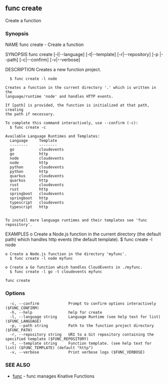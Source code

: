 ## func create

Create a function

### Synopsis


NAME
	func create - Create a function

SYNOPSIS
	func create [-l|--language] [-t|--template] [-r|--repository]
	            [-p |--path] [-c|--confirm]  [-v|--verbose]

DESCRIPTION
	Creates a new function project.

	  $ func create -l node

	Creates a function in the current directory '.' which is written in the
	language/runtime 'node' and handles HTTP events.

	If [path] is provided, the function is initialized at that path, creating
	the path if necessary.

	To complete this command interactively, use --confirm (-c):
	  $ func create -c

	Available Language Runtimes and Templates:
	  Language     Template
	  --------     --------
	  go           cloudevents
	  go           http
	  node         cloudevents
	  node         http
	  python       cloudevents
	  python       http
	  quarkus      cloudevents
	  quarkus      http
	  rust         cloudevents
	  rust         http
	  springboot   cloudevents
	  springboot   http
	  typescript   cloudevents
	  typescript   http


	To install more language runtimes and their templates see 'func repository'.


EXAMPLES
	o Create a Node.js function in the current directory (the default path) which
	  handles http events (the default template).
	  $ func create -l node

	o Create a Node.js function in the directory 'myfunc'.
	  $ func create -l node myfunc

	o Create a Go function which handles CloudEvents in ./myfunc.
	  $ func create -l go -t cloudevents myfunc


```
func create
```

### Options

```
  -c, --confirm             Prompt to confirm options interactively ($FUNC_CONFIRM)
  -h, --help                help for create
  -l, --language string     Language Runtime (see help text for list) ($FUNC_LANGUAGE)
  -p, --path string         Path to the function project directory ($FUNC_PATH)
  -r, --repository string   URI to a Git repository containing the specified template ($FUNC_REPOSITORY)
  -t, --template string     Function template. (see help text for list) ($FUNC_TEMPLATE) (default "http")
  -v, --verbose             Print verbose logs ($FUNC_VERBOSE)
```

### SEE ALSO

* [func](func.md)	 - func manages Knative Functions

